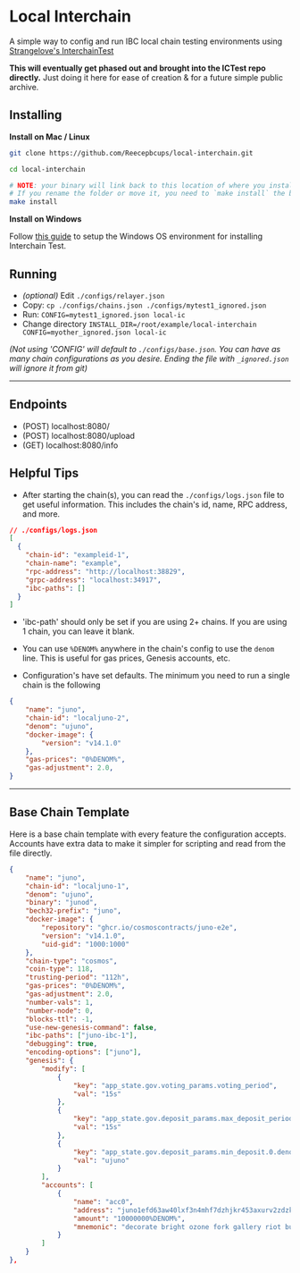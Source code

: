 # Local Interchain

A simple way to config and run IBC local chain testing environments using [Strangelove's InterchainTest](https://github.com/strangelove-ventures/interchaintest)

**This will eventually get phased out and brought into the ICTest repo directly.** Just doing it here for ease of creation & for a future simple public archive.

## Installing

**Install on Mac / Linux**
```bash
git clone https://github.com/Reecepbcups/local-interchain.git 

cd local-interchain

# NOTE: your binary will link back to this location of where you install.
# If you rename the folder or move it, you need to `make install` the binary again.
make install
```
**Install on Windows**

Follow [this guide](WINDOWS.md) to setup the Windows OS environment for installing Interchain Test.

## Running

- *(optional)* Edit `./configs/relayer.json`
- Copy: `cp ./configs/chains.json ./configs/mytest1_ignored.json`
- Run: `CONFIG=mytest1_ignored.json local-ic`
- Change directory `INSTALL_DIR=/root/example/local-interchain CONFIG=myother_ignored.json local-ic`

*(Not using 'CONFIG' will default to `./configs/base.json`. You can have as many chain configurations as you desire. Ending the file with `_ignored.json` will ignore it from git)*

---

## Endpoints

- (POST) localhost:8080/
- (POST) localhost:8080/upload
- (GET)  localhost:8080/info


## Helpful Tips

- After starting the chain(s), you can read the `./configs/logs.json` file to get useful information. This includes the chain's id, name, RPC address, and more.

```json
// ./configs/logs.json
[
  {
    "chain-id": "exampleid-1",
    "chain-name": "example",
    "rpc-address": "http://localhost:38829",
    "grpc-address": "localhost:34917",
    "ibc-paths": []
  }
]
```

- 'ibc-path' should only be set if you are using 2+ chains. If you are using 1 chain, you can leave it blank.

- You can use `%DENOM%` anywhere in the chain's config to use the `denom` line. This is useful for gas prices, Genesis accounts, etc.

- Configuration's have set defaults. The minimum you need to run a single chain is the following

```json
{
    "name": "juno",            
    "chain-id": "localjuno-2",
    "denom": "ujuno",
    "docker-image": {        
        "version": "v14.1.0"
    },    
    "gas-prices": "0%DENOM%",
    "gas-adjustment": 2.0,           
}
```

---

## Base Chain Template

Here is a base chain template with every feature the configuration accepts. Accounts have extra data to make it simpler for scripting and read from the file directly.

```json
{
    "name": "juno",            
    "chain-id": "localjuno-1",
    "denom": "ujuno",
    "binary": "junod",
    "bech32-prefix": "juno",
    "docker-image": {
        "repository": "ghcr.io/cosmoscontracts/juno-e2e",
        "version": "v14.1.0",
        "uid-gid": "1000:1000"
    },
    "chain-type": "cosmos",
    "coin-type": 118,
    "trusting-period": "112h",
    "gas-prices": "0%DENOM%",
    "gas-adjustment": 2.0,
    "number-vals": 1,
    "number-node": 0,
    "blocks-ttl": -1,
    "use-new-genesis-command": false,
    "ibc-paths": ["juno-ibc-1"],
    "debugging": true,
    "encoding-options": ["juno"],
    "genesis": {
        "modify": [
            {
                "key": "app_state.gov.voting_params.voting_period",
                "val": "15s"
            },
            {
                "key": "app_state.gov.deposit_params.max_deposit_period",
                "val": "15s"
            },
            {
                "key": "app_state.gov.deposit_params.min_deposit.0.denom",
                "val": "ujuno"
            }
        ],     
        "accounts": [
            {
                "name": "acc0",
                "address": "juno1efd63aw40lxf3n4mhf7dzhjkr453axurv2zdzk",
                "amount": "10000000%DENOM%",
                "mnemonic": "decorate bright ozone fork gallery riot bus exhaust worth way bone indoor calm squirrel merry zero scheme cotton until shop any excess stage laundry"
            }
        ]                
    }
},
```
